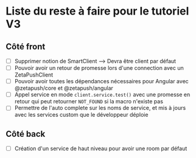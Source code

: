 # Liste du reste à faire pour le tutoriel V3

## Côté front

- [ ] Supprimer notion de SmartClient --> Devra être client par défaut
- [ ] Pouvoir avoir un retour de promesse lors d'une connection avec un ZetaPushClient
- [ ] Pouvoir avoir toutes les dépendances nécessaires pour Angular avec @zetapush/core et @zetapush/angular 
- [ ] Appel service en mode `client.service.test()` avec une promesse en retour qui peut retourner `NOT_FOUND` si la macro n'existe pas
- [ ] Permettre de l'auto complete sur les noms de service, et mis à jours avec les services custom que le développeur déploie

## Côté back

- [ ] Création d'un service de haut niveau pour avoir une room par défaut